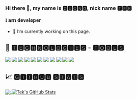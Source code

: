### Hi there 👋, my name is 🅲🆄🅾🅽🅶, nick name 🆃🅴🅺
#### 𝕀 𝕒𝕞 𝕕𝕖𝕧𝕖𝕝𝕠𝕡𝕖𝕣

- 🔭 I’m currently working on this page. 


## 🔧 🆃🅴🅲🅷🅽🅾🅻🅾🅶🅸🅴🆂 - 🆃🅾🅾🅻🆂
![](https://img.shields.io/badge/Code-Ruby-informational?style=flat&logo=ruby&logoColor=white&color=CC342D)
![](https://img.shields.io/badge/Code-Rails-informational?style=flat&logo=ruby-on-rails&logoColor=white&color=CC342D)
![](https://img.shields.io/badge/Code-Javascript-informational?style=flat&logo=javascript&logoColor=F7DF1E&color=F7DF1E)
![](https://img.shields.io/badge/Code-React-informational?style=flat&logo=react&logoColor=61DAFB&color=61DAFB)
![](https://img.shields.io/badge/Code-Vue-informational?style=flat&logo=vue.js&logoColor=4FC08D&color=4FC08D)
![](https://img.shields.io/badge/Shell-Bash-informational?style=flat&logo=gnu-bash&logoColor=white&color=2bbc8a)
![](https://img.shields.io/badge/Tools-Mysql-informational?style=flat&logo=mysql&logoColor=white&color=4479A1)
![](https://img.shields.io/badge/Tools-Docker-informational?style=flat&logo=docker&logoColor=2496ED&color=2496ED)
![](https://img.shields.io/badge/Tools-Ansible-informational?style=flat&logo=Ansible&logoColor=EE0000&color=EE0000)
![](https://img.shields.io/badge/Tools-Vim-informational?style=flat&logo=vim&logoColor=019733&color=019733)
![](https://img.shields.io/badge/Clould-AWS-informational?style=flat&logo=amazon-aws&logoColor=white&color=232F3E)


## &#x1f4c8; 🅶🅸🆃🅷🆄🅱 🆂🆃🅰🆃🆂

<a href="https://github.com/duongvancuong/duongvancuong">
  <img align="center" src="https://github-readme-stats.vercel.app/api/top-langs/?username=duongvancuong&hide=html,css&title_color=ffffff&text_color=c9cacc&icon_color=2bbc8a&bg_color=1d1f21" />
</a>
<a href="https://github.com/duongvancuong/duongvancuong">
  <img align="center" src="https://github-readme-stats.vercel.app/api?username=duongvancuong&count_private=true&show_icons=true&theme=radical" alt="Tek's GitHub Stats" />
</a>  

<!-- links to social media icons -->

<!-- icons with padding -->


<!-- links to your social media accounts -->


<!-- Resources -->
<!-- Icons: https://simpleicons.org/ -->
<!-- GitHub Stats: https://github.com/anuraghazra/github-readme-stats -->
<!-- Emojis: https://emojipedia.org/emoji/ -->
<!-- HTML Emojis: https://www.fileformat.info/index.htm -->
<!-- Shields: https://shields.io/ -->
<!-- Awesome GitHub Profile README: https://github.com/abhisheknaiidu/awesome-github-profile-readme -->
